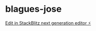 # blagues-jose

[Edit in StackBlitz next generation editor ⚡️](https://stackblitz.com/~/github.com/Tompix/blagues-jose)